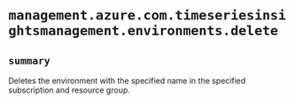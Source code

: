 # `management.azure.com.timeseriesinsightsmanagement.environments.delete`

## `summary`
Deletes the environment with the specified name in the specified subscription and resource group.


